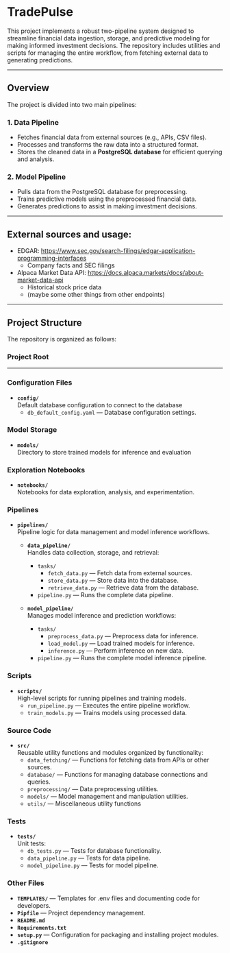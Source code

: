 # TradePulse

This project implements a robust two-pipeline system designed to streamline financial data ingestion, storage, and predictive modeling for making informed investment decisions. The repository includes utilities and scripts for managing the entire workflow, from fetching external data to generating predictions.

---

## Overview

The project is divided into two main pipelines:

### 1. **Data Pipeline**
- Fetches financial data from external sources (e.g., APIs, CSV files).
- Processes and transforms the raw data into a structured format.
- Stores the cleaned data in a **PostgreSQL database** for efficient querying and analysis.

### 2. **Model Pipeline**
- Pulls data from the PostgreSQL database for preprocessing.
- Trains predictive models using the preprocessed financial data.
- Generates predictions to assist in making investment decisions.

---

## External sources and usage:
- EDGAR: https://www.sec.gov/search-filings/edgar-application-programming-interfaces
  - Company facts and SEC filings
- Alpaca Market Data API: https://docs.alpaca.markets/docs/about-market-data-api
  - Historical stock price data
  - (maybe some other things from other endpoints)

---

## Project Structure

The repository is organized as follows:

### Project Root

---

### Configuration Files
- **`config/`**  
  Default database configuration to connect to the database
  - `db_default_config.yaml` — Database configuration settings.

### Model Storage
- **`models/`**  
  Directory to store trained models for inference and evaluation

### Exploration Notebooks
- **`notebooks/`**  
  Notebooks for data exploration, analysis, and experimentation.

### Pipelines
- **`pipelines/`**  
  Pipeline logic for data management and model inference workflows.

  - **`data_pipeline/`**  
    Handles data collection, storage, and retrieval:
    - `tasks/`
      - `fetch_data.py` — Fetch data from external sources.
      - `store_data.py` — Store data into the database.
      - `retrieve_data.py` — Retrieve data from the database.
    - `pipeline.py` — Runs the complete data pipeline.

  - **`model_pipeline/`**  
    Manages model inference and prediction workflows:
    - `tasks/`
      - `preprocess_data.py` — Preprocess data for inference.
      - `load_model.py` — Load trained models for inference.
      - `inference.py` — Perform inference on new data.
    - `pipeline.py` — Runs the complete model inference pipeline.

### Scripts
- **`scripts/`**  
  High-level scripts for running pipelines and training models.
  - `run_pipeline.py` — Executes the entire pipeline workflow.
  - `train_models.py` — Trains models using processed data.

### Source Code
- **`src/`**  
  Reusable utility functions and modules organized by functionality:
  - `data_fetching/` — Functions for fetching data from APIs or other sources.
  - `database/` — Functions for managing database connections and queries.
  - `preprocessing/` — Data preprocessing utilities.
  - `models/` — Model management and manipulation utilities.
  - `utils/` — Miscellaneous utility functions

### Tests
- **`tests/`**  
  Unit tests:
  - `db_tests.py` — Tests for database functionality.
  - `data_pipeline.py` — Tests for data pipeline.
  - `model_pipeline.py` — Tests for model pipeline.

### Other Files
- **`TEMPLATES/`** — Templates for .env files and documenting code for developers.
- **`Pipfile`** — Project dependency management.
- **`README.md`**
- **`Requirements.txt`**
- **`setup.py`** — Configuration for packaging and installing project modules.
- **`.gitignore`**